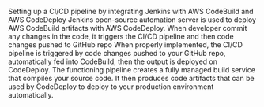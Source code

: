 Setting up a CI/CD pipeline by integrating Jenkins with AWS CodeBuild and AWS CodeDeploy
Jenkins open-source automation server is used to deploy AWS CodeBuild artifacts with AWS CodeDeploy.
When developer commit any changes in the code, it triggers the CI/CD pipeline and then code changes pushed to GitHub repo
When properly implemented, the CI/CD pipeline is triggered by code changes pushed to your GitHub repo, automatically fed into CodeBuild, then the output is deployed on CodeDeploy.
The functioning pipeline creates a fully managed build service that compiles your source code. It then produces code artifacts that can be used by CodeDeploy to deploy to your production environment automatically.
